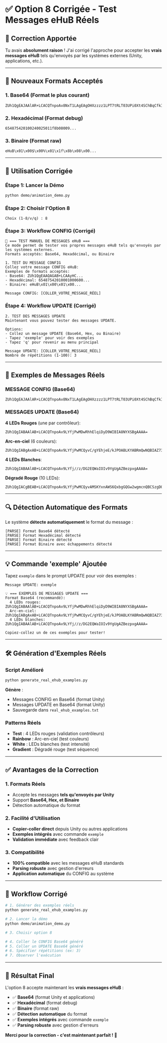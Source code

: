 # ✅ Option 8 Corrigée - Test Messages eHuB Réels

## 🔧 Correction Apportée

Tu avais **absolument raison** ! J'ai corrigé l'approche pour accepter les **vrais messages eHuB** tels qu'envoyés par les systèmes externes (Unity, applications, etc.).

---

## 🎯 Nouveaux Formats Acceptés

### 1. **Base64** (Format le plus courant)
```
ZUh1QgEAJAAlAR+LCACQTnpoAv8NxT1LAgEAgOHXzzzz1LPT7tRLT03UPi0Xt4SChBqCfkINQUFCQm3V5lQ3FAkFGTX4H2oQCgoaanRsS6hIKKgo6JbngSWaiBbwWvYsRSvsmxp2uLQu23QnPNsMe1IA2XHlENww5ew4syKs9gRdOz44cpWEtgTXwpo7L8O7u95bC0HUc+N5UmBW7IrFCGx4NZ+hwamv7O/E4N5flUoJ+JIagXoKzgI/ga75S9+BrGXgUH6Tq+ZKsBUsZ2E69BqScrDerypt82NlRm0Mwa1aCa8Mw0f4JJIfgXj0LvptPqd9aq1R2BzQY7UxOI/NxxfG4SG+pat5+NUvEk/mmeRjsjkBi6m/VGUStgez6WIBcundtFH4Bxeo1pcgAQAA
```

### 2. **Hexadécimal** (Format debug)
```
654875420100240025011f8b08009...
```

### 3. **Binaire** (Format raw)
```
eHuB\x01\x00$\x00%\x01\x1f\x8b\x08\x00...
```

---

## 🚀 Utilisation Corrigée

### Étape 1: Lancer la Démo
```bash
python demo/animation_demo.py
```

### Étape 2: Choisir l'Option 8
```
Choix (1-8/v/q) : 8
```

### Étape 3: Workflow CONFIG (Corrigé)
```
🧪 === TEST MANUEL DE MESSAGES eHuB ===
Ce mode permet de tester vos propres messages eHuB tels qu'envoyés par les systèmes externes.
Formats acceptés: Base64, Hexadécimal, ou Binaire

1. TEST DU MESSAGE CONFIG
Collez votre message CONFIG eHuB:
Exemples de formats acceptés:
- Base64: ZUh1QgEAAQAGAB+LCAAyHC...
- Hexadécimal: 65487542010001000600...
- Binaire: eHuB\x01\x00\x01\x00...

Message CONFIG: [COLLER_VOTRE_MESSAGE_RÉEL]
```

### Étape 4: Workflow UPDATE (Corrigé)
```
2. TEST DES MESSAGES UPDATE
Maintenant vous pouvez tester des messages UPDATE.

Options:
- Collez un message UPDATE (Base64, Hex, ou Binaire)
- Tapez 'exemple' pour voir des exemples
- Tapez 'q' pour revenir au menu principal

Message UPDATE: [COLLER_VOTRE_MESSAGE_RÉEL]
Nombre de répétitions (1-100): 3
```

---

## 🧪 Exemples de Messages Réels

### MESSAGE CONFIG (Base64)
```
ZUh1QgEAJAAlAR+LCACQTnpoAv8NxT1LAgEAgOHXzzzz1LPT7tRLT03UPi0Xt4SChBqCfkINQUFCQm3V5lQ3FAkFGTX4H2oQCgoaanRsS6hIKKgo6JbngSWaiBbwWvYsRSvsmxp2uLQu23QnPNsMe1IA2XHlENww5ew4syKs9gRdOz44cpWEtgTXwpo7L8O7u95bC0HUc+N5UmBW7IrFCGx4NZ+hwamv7O/E4N5flUoJ+JIagXoKzgI/ga75S9+BrGXgUH6Tq+ZKsBUsZ2E69BqScrDerypt82NlRm0Mwa1aCa8Mw0f4JJIfgXj0LvptPqd9aq1R2BzQY7UxOI/NxxfG4SG+pat5+NUvEk/mmeRjsjkBi6m/VGUStgez6WIBcundtFH4Bxeo1pcgAQAA
```

### MESSAGES UPDATE (Base64)

**4 LEDs Rouges** (une par contrôleur):
```
ZUh1QgIABAAlAB+LCACQTnpoAv9LYfjPwMDwRhhElqiDyD9WIBIA8NYXSBgAAAA=
```

**Arc-en-ciel** (6 couleurs):
```
ZUh1QgIABgAxAB+LCACQTnpoAv9LYfjPwMCQyvC/gYEhjeE/kJPOABLKYABRmQwNQBIAZ73+SiQAAAA=
```

**4 LEDs Blanches**:
```
ZUh1QgIABAAlAB+LCACQTnpoAv9LYfj//z/DG2EQWaIOIv9YgUgAZBezpxgAAAA=
```

**Dégradé Rouge** (10 LEDs):
```
ZUh1QgIACgBEAB+LCACQTnpoAv9LYfjPwMCQyvAMSKYxnAWS6QxbgGQGw2wgmcnQBCSzgDQDQzZDAJDMYTAHkrkMckASAFLTSII8AAAA
```

---

## 🔍 Détection Automatique des Formats

Le système **détecte automatiquement** le format du message :

```
[PARSE] Format Base64 détecté
[PARSE] Format Hexadécimal détecté
[PARSE] Format Binaire détecté
[PARSE] Format Binaire avec échappements détecté
```

---

## 💡 Commande 'exemple' Ajoutée

Tapez `exemple` dans le prompt UPDATE pour voir des exemples :

```
Message UPDATE: exemple

💡 === EXEMPLES DE MESSAGES UPDATE ===
Format Base64 (recommandé):
  4 LEDs rouges: ZUh1QgIABAAlAB+LCACQTnpoAv9LYfjPwMDwRhhElqiDyD9WIBIA8NYXSBgAAAA=
  Arc-en-ciel: ZUh1QgIABgAxAB+LCACQTnpoAv9LYfjPwMCQyvC/gYEhjeE/kJPOABLKYABRmQwNQBIAZ73+SiQAAAA=
  4 LEDs blanches: ZUh1QgIABAAlAB+LCACQTnpoAv9LYfj//z/DG2EQWaIOIv9YgUgAZBezpxgAAAA=

Copiez-collez un de ces exemples pour tester!
```

---

## 🛠️ Génération d'Exemples Réels

### Script Amélioré
```bash
python generate_real_ehub_examples.py
```

**Génère** :
- Messages CONFIG en Base64 (format Unity)
- Messages UPDATE en Base64 (format Unity)
- Sauvegarde dans `real_ehub_examples.txt`

### Patterns Réels
- **Test** : 4 LEDs rouges (validation contrôleurs)
- **Rainbow** : Arc-en-ciel (test couleurs)
- **White** : LEDs blanches (test intensité)
- **Gradient** : Dégradé rouge (test séquence)

---

## ✅ Avantages de la Correction

### 1. **Formats Réels**
- Accepte les messages **tels qu'envoyés par Unity**
- Support **Base64, Hex, et Binaire**
- Détection automatique du format

### 2. **Facilité d'Utilisation**
- **Copier-coller direct** depuis Unity ou autres applications
- **Exemples intégrés** avec commande `exemple`
- **Validation immédiate** avec feedback clair

### 3. **Compatibilité**
- **100% compatible** avec les messages eHuB standards
- **Parsing robuste** avec gestion d'erreurs
- **Application automatique** du CONFIG au système

---

## 🎯 Workflow Corrigé

```bash
# 1. Générer des exemples réels
python generate_real_ehub_examples.py

# 2. Lancer la démo
python demo/animation_demo.py

# 3. Choisir option 8

# 4. Coller le CONFIG Base64 généré
# 5. Coller un UPDATE Base64 généré
# 6. Spécifier répétitions (ex: 3)
# 7. Observer l'exécution
```

---

## 🎉 Résultat Final

L'option 8 accepte maintenant les **vrais messages eHuB** :

- ✅ **Base64** (format Unity et applications)
- ✅ **Hexadécimal** (format debug)
- ✅ **Binaire** (format raw)
- ✅ **Détection automatique** du format
- ✅ **Exemples intégrés** avec commande `exemple`
- ✅ **Parsing robuste** avec gestion d'erreurs

**Merci pour la correction - c'est maintenant parfait ! 🎉**